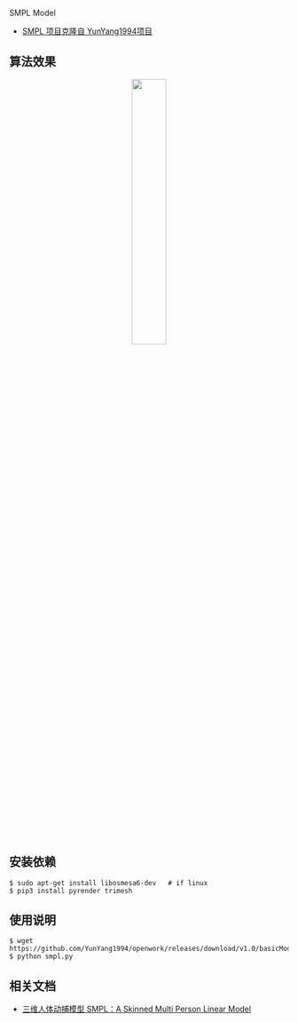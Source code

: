 SMPL Model

- [SMPL 项目克隆自 YunYang1994项目](https://github.com/YunYang1994/openwork/tree/master/smpl)

## 算法效果

<p align="center">
    <img width="35%" src="https://user-images.githubusercontent.com/30433053/104713363-bb8c2b80-575e-11eb-9712-0ae42bdb4a5b.jpg" style="max-width:35%;">
</p>

## 安装依赖

```bashrc
$ sudo apt-get install libosmesa6-dev   # if linux
$ pip3 install pyrender trimesh
```


## 使用说明

```bashrc
$ wget https://github.com/YunYang1994/openwork/releases/download/v1.0/basicModel_f_lbs_10_207_0_v1.0.0.pkl
$ python smpl.py
```

## 相关文档
- [三维人体动捕模型 SMPL：A Skinned Multi Person Linear Model](https://yunyang1994.gitee.io/2021/08/21/三维人体模型-SMPL-A-Skinned-Multi-Person-Linear-Model/)
